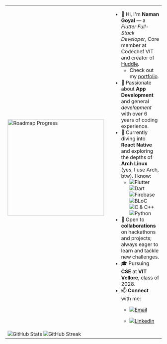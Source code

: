<table>
  <tr>
    <td width="322">
      <img src="https://roadmap.sh/card/tall/681869053da6ef5848df6e18?variant=dark&roadmaps=linux%2Cflutter%2Creact-native" alt="Roadmap Progress" width="310"/>
    </td>
    <td>

- 👋 Hi, I'm **Naman Goyal** — a *Flutter Full-Stack Developer*, Core member at Codechef VIT and creator of [Huddle](https://play.google.com/store/apps/details?id=com.namangoyaldev.huddle).
   - Check out my [portfolio](https://namangoyalk.vercel.app).
- 👀 Passionate about **App Development** and general *development* with over 6 years of coding experience.
- 🌱 Currently diving into **React Native** and exploring the depths of **Arch Linux** (yes, I use Arch, btw).
  I know:
  - ![Flutter](https://img.shields.io/badge/Flutter-005cb3.svg?style=flat&logo=Flutter&logoColor=ffffff&labelColor=0050b8)
    ![Dart](https://img.shields.io/badge/Dart-005cb3.svg?style=flat&logo=Dart&logoColor=ffffff&labelColor=0050b8)
    ![Firebase](https://img.shields.io/badge/Firebase-005cb3.svg?style=flat&logo=Firebase&logoColor=ffffff&labelColor=0050b8)
    ![BLoC](https://img.shields.io/badge/BLoC-005cb3.svg?style=flat&logo=Flutter&logoColor=ffffff&labelColor=0050b8)
    ![C & C++](https://img.shields.io/badge/C_&_C++-005cb3.svg?style=flat&logo=C&logoColor=ffffff&labelColor=0050b8)
    ![Python](https://img.shields.io/badge/Python-005cb3.svg?style=flat&logo=Python&logoColor=ffffff&labelColor=0050b8)
- 💞️ Open to **collaborations** on hackathons and projects; always eager to learn and tackle new challenges.
- 🎓 Pursuing **CSE** at **VIT Vellore**, class of 2028.
- 📫 **Connect** with me:
  - [![Email](https://img.shields.io/badge/GMAIL-namangoyaldev@gmail.com-005cb3.svg?style=flat&logo=Gmail&logoColor=ffffff&labelColor=0050b8)](mailto:namangoyaldev@gmail.com)
  - [![LinkedIn](https://img.shields.io/badge/LinkedIn-Naman%20Goyal-005cb3.svg?style=flat&logo=LinkedIn&logoColor=ffffff&labelColor=0050b8)](https://www.linkedin.com/in/naman-goyal-dev)

    </td>
  </tr>
  <tr>
    <td colspan="2" align="left">
      <img src="https://github-readme-stats.vercel.app/api?username=namangoyalk&show_icons=true&theme=tokyonight&card_width=360" alt="GitHub Stats" />
      <img src="https://github-readme-streak-stats.herokuapp.com/?user=namangoyalk&theme=tokyonight&card_width=440" alt="GitHub Streak" />
    </td>
  </tr>
</table>
